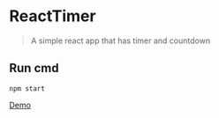 # ReactTimer

> A simple react app that has timer and countdown

## Run cmd
```
npm start
```

[Demo](https://ajreddevil-reacttimer.netlify.com/)
